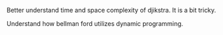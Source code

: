 Better understand time and space complexity of djikstra. It is a bit tricky.

Understand how bellman ford utilizes dynamic programming.
